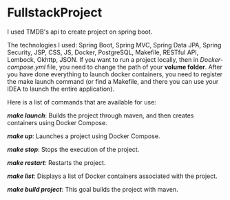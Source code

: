 # FullstackProject
I used TMDB's api to create project on spring boot.

The technologies I used: Spring Boot, Spring MVC, Spring Data JPA, Spring Security, JSP, CSS, JS, Docker, PostgreSQL, Makefile, RESTful API, Lombock, Okhttp, JSON.
If you want to run a project locally, then in *Docker-compose.yml* file, you need to change the path of your **volume folder**. After you have done everything to launch docker containers, you need to register the make launch command (or find a Makefile, and there you can use your IDEA to launch the entire application).

Here is a list of commands that are available for use:

***make launch***: Builds the project through maven, and then creates containers using Docker Compose.

***make up***: Launches a project using Docker Compose.

***make stop***: Stops the execution of the project.

***make restart***: Restarts the project.

***make list***: Displays a list of Docker containers associated with the project.

***make build project***: This goal builds the project with maven.
